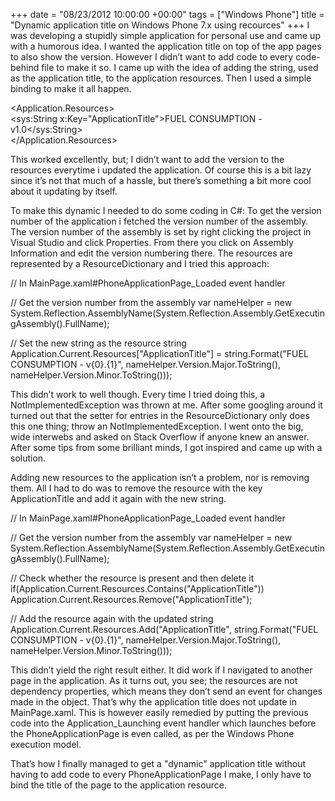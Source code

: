+++
date = "08/23/2012 10:00:00 +00:00"
tags = ["Windows Phone"]
title = "Dynamic application title on Windows Phone 7.x using recources"
+++
I was developing a stupidly simple application for personal use and came up with
a humorous idea. I wanted the application title on top of the app pages to also
show the version. However I didn’t want to add code to every code-behind file to
make it so. I came up with the idea of adding the string, used as the
application title, to the application resources. Then I used a simple binding to
make it all happen.

<!-- In App.xaml -->  
<Application.Resources>  
    <sys:String x:Key="ApplicationTitle">FUEL CONSUMPTION - v1.0</sys:String>  
</Application.Resources>  
<!-- In MainPage.xaml -->  
<StackPanel x:Name="TitlePanel" Grid.Row="0" Margin="12,17,0,28">  
    <TextBlock x:Name="ApplicationTitle" Text="{StaticResource ApplicationTitle}" Style="{StaticResource PhoneTextNormalStyle}"/>  
</StackPanel>


This worked excellently, but; I didn’t want to add the version to the resources
everytime i updated the application. Of course this is a bit lazy since it’s not
that much of a hassle, but there’s something a bit more cool about it updating
by itself.

To make this dynamic I needed to do some coding in C#: To get the version number
of the application i fetched the version number of the assembly. The version
number of the assembly is set by right clicking the project in Visual Studio and
click Properties. From there you click on Assembly Information and edit the
version numbering there. The resources are represented by a ResourceDictionary 
and I tried this approach:

// In MainPage.xaml#PhoneApplicationPage_Loaded event handler

// Get the version number from the assembly
var nameHelper = new System.Reflection.AssemblyName(System.Reflection.Assembly.GetExecutingAssembly().FullName);

// Set the new string as the resource string
Application.Current.Resources["ApplicationTitle"] = string.Format("FUEL CONSUMPTION - v{0}.{1}", nameHelper.Version.Major.ToString(), nameHelper.Version.Minor.ToString()));


This didn’t work to well though. Every time I tried doing this, a
NotImplementedException was thrown at me. After some googling around it turned
out that the setter for entries in the ResourceDictionary only does this one
thing; throw an NotImplementedException. I went onto the big, wide interwebs and
asked on Stack Overflow if anyone knew an answer. After some tips from some
brilliant minds, I got inspired and came up with a solution.

Adding new resources to the application isn’t a problem, nor is removing them.
All I had to do was to remove the resource with the key ApplicationTitle  and
add it again with the new string.

// In MainPage.xaml#PhoneApplicationPage_Loaded event handler

// Get the version number from the assembly
var nameHelper = new System.Reflection.AssemblyName(System.Reflection.Assembly.GetExecutingAssembly().FullName);

// Check whether the resource is present and then delete it
if(Application.Current.Resources.Contains("ApplicationTitle"))
 Application.Current.Resources.Remove("ApplicationTitle");

// Add the resource again with the updated string
Application.Current.Resources.Add("ApplicationTitle", string.Format("FUEL CONSUMPTION - v{0}.{1}", nameHelper.Version.Major.ToString(), nameHelper.Version.Minor.ToString()));


This didn’t yield the right result either. It did work if I navigated to another
page in the application. As it turns out, you see; the resources are not
dependency properties, which means they don’t send an event for changes made in
the object. That’s why the application title does not update in MainPage.xaml.
This is however easily remedied by putting the previous code into the
Application_Launching event handler which launches before the
PhoneApplicationPage is even called, as per the Windows Phone execution model.

That’s how I finally managed to get a "dynamic" application title without having
to add code to every PhoneApplicationPage  I make, I only have to bind the title
of the page to the application resource.
